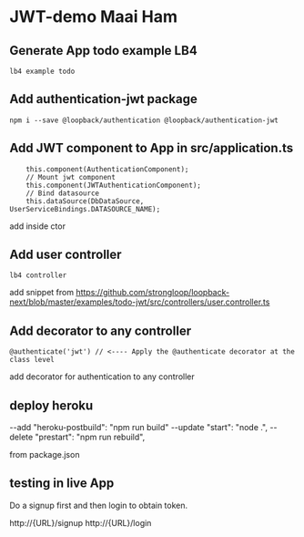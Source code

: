 # JWT-demo Maai Ham


## Generate App todo example LB4


`lb4 example todo`

## Add authentication-jwt package


`npm i --save @loopback/authentication @loopback/authentication-jwt`


## Add JWT component to App in src/application.ts


```
    this.component(AuthenticationComponent);
    // Mount jwt component
    this.component(JWTAuthenticationComponent);
    // Bind datasource
    this.dataSource(DbDataSource, UserServiceBindings.DATASOURCE_NAME);
```

add inside ctor


## Add user controller


`lb4 controller`

add snippet from https://github.com/strongloop/loopback-next/blob/master/examples/todo-jwt/src/controllers/user.controller.ts

## Add decorator to any controller


`@authenticate('jwt') // <---- Apply the @authenticate decorator at the class level`

add decorator for authentication to any controller

## deploy heroku

--add "heroku-postbuild": "npm run build"
--update  "start": "node .",
--delete  "prestart": "npm run rebuild",

from package.json

## testing in live App

Do a signup first and then login to obtain token.

http://{URL}/signup
http://{URL}/login



